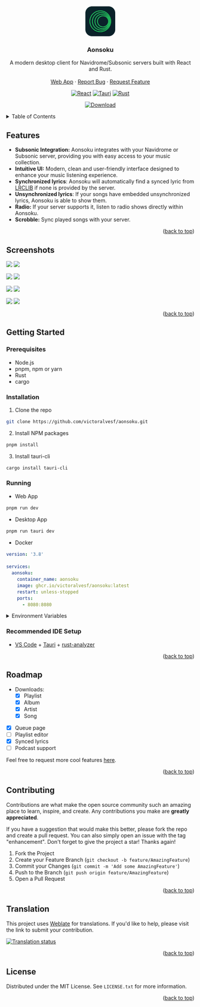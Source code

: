 <a id="readme-top"></a>

<br />
<div align="center">
  <a href="https://github.com/victoralvesf/aonsoku">
    <img src="./src-tauri/icons/128x128.png" alt="Aonsoku" width="80" height="80">
  </a>

  <h3 align="center">Aonsoku</h3>
  <p align="center">
    A modern desktop client for Navidrome/Subsonic servers built with React and Rust.
    <br />
    <br />
    <a href="https://aonsoku.vercel.app">Web App</a>
    ·
    <a href="https://github.com/victoralvesf/aonsoku/issues/new?labels=bug&template=bug-report---.md">Report Bug</a>
    ·
    <a href="https://github.com/victoralvesf/aonsoku/issues/new?labels=enhancement&template=feature-request---.md">Request Feature</a>
  </p>

  [![React][React.js]][React-url] [![Tauri][Tauri]][Tauri-url] [![Rust][Rust]][Rust-url]

  [![Download][Release-badge]][Release-url]
</div>

<!-- TABLE OF CONTENTS -->
<details>
  <summary>Table of Contents</summary>
  <ol>
    <li>
      <a href="#features">Features</a>
    </li>
    <li>
      <a href="#screenshots">Screenshots</a>
    </li>
    <li>
      <a href="#getting-started">Getting Started</a>
      <ul>
        <li><a href="#prerequisites">Prerequisites</a></li>
        <li><a href="#installation">Installation</a></li>
        <li><a href="#running">Running</a></li>
        <li><a href="#recommended-ide-setup">Recommended IDE Setup</a></li>
      </ul>
    </li>
    <li><a href="#roadmap">Roadmap</a></li>
    <li><a href="#contributing">Contributing</a></li>
    <li><a href="#translation">Translation</a></li>
    <li><a href="#license">License</a></li>
  </ol>
</details>

<!-- ABOUT THE PROJECT -->
## Features

- **Subsonic Integration:** Aonsoku integrates with your Navidrome or Subsonic server, providing you with easy access to your music collection. 
- **Intuitive UI:** Modern, clean and user-friendly interface designed to enhance your music listening experience.
- **Synchronized lyrics**: Aonsoku will automatically find a synced lyric from [LRCLIB](https://lrclib.net/) if none is provided by the server.
- **Unsynchronized lyrics**: If your songs have embedded unsynchronized lyrics, Aonsoku is able to show them.
- **Radio:** If your server supports it, listen to radio shows directly within Aonsoku.
- **Scrobble:** Sync played songs with your server.

<p align="right">(<a href="#readme-top">back to top</a>)</p>

## Screenshots

<a href="https://raw.githubusercontent.com/victoralvesf/aonsoku/main/media/home.png"><img src="https://raw.githubusercontent.com/victoralvesf/aonsoku/main/media/home.png" width="49.5%"/></a> <a href="https://raw.githubusercontent.com/victoralvesf/aonsoku/main/media/album.png"><img src="https://raw.githubusercontent.com/victoralvesf/aonsoku/main/media/album.png" width="49.5%"/></a>

<a href="https://raw.githubusercontent.com/victoralvesf/aonsoku/main/media/playlist.png"><img src="https://raw.githubusercontent.com/victoralvesf/aonsoku/main/media/playlist.png" width="49.5%"/></a> <a href="https://raw.githubusercontent.com/victoralvesf/aonsoku/main/media/albums.png"><img src="https://raw.githubusercontent.com/victoralvesf/aonsoku/main/media/albums.png" width="49.5%"/></a>

<a href="https://raw.githubusercontent.com/victoralvesf/aonsoku/main/media/albumsByArtist.png"><img src="https://raw.githubusercontent.com/victoralvesf/aonsoku/main/media/albumsByArtist.png" width="49.5%"/></a> <a href="https://raw.githubusercontent.com/victoralvesf/aonsoku/main/media/artist.png"><img src="https://raw.githubusercontent.com/victoralvesf/aonsoku/main/media/artist.png" width="49.5%"/></a>

<a href="https://raw.githubusercontent.com/victoralvesf/aonsoku/main/media/player.png"><img src="https://raw.githubusercontent.com/victoralvesf/aonsoku/main/media/player.png" width="49.5%"/></a> <a href="https://raw.githubusercontent.com/victoralvesf/aonsoku/main/media/lyrics.png"><img src="https://raw.githubusercontent.com/victoralvesf/aonsoku/main/media/lyrics.png" width="49.5%"/></a>

<p align="right">(<a href="#readme-top">back to top</a>)</p>

## Getting Started

### Prerequisites

* Node.js
* pnpm, npm or yarn
* Rust
* cargo

### Installation

1. Clone the repo
```sh
git clone https://github.com/victoralvesf/aonsoku.git
```
2. Install NPM packages
```sh
pnpm install
```
3. Install tauri-cli
```sh
cargo install tauri-cli
```

### Running

* Web App
```sh
pnpm run dev
```

* Desktop App
```sh
pnpm run tauri dev
```

* Docker
```yml
version: '3.8'

services:
  aonsoku:
    container_name: aonsoku
    image: ghcr.io/victoralvesf/aonsoku:latest
    restart: unless-stopped
    ports:
      - 8080:8080
```

<details>
  <summary>Environment Variables</summary>
  </br>

Below is a table describing the environment variables that can be used in this project. Adjust them as necessary in your `.env` file.

| Variable              | Default   | Description                                                                                                       | Required for Automatic Login |
|-----------------------|-----------|-------------------------------------------------------------------------------------------------------------------|------------------------------|
| `PORT`                | `8080`    | The port the application runs on.                                                                                 |                              |
| `SERVER_URL`          |           | If you want the app to access a predefined Subsonic server. </br> **Format:** `http://your-subsonic-server:port`. | ✅                           |
| `HIDE_SERVER`         | `false`   | Set to `true` to hide the server URL field on login and only show username and password.                          | ✅                           |
| `APP_USER`            |           | The username for automatic login.                                                                                 | ✅                           |
| `APP_PASSWORD`        |           | The password for automatic login.                                                                                 | ✅                           |
| `APP_AUTH_TYPE`       | `token`   | Specifies the authentication method. </br> **Options:** `token` or `password`.                                    |                              |
| `HIDE_RADIOS_SECTION` | `false`   | Set to `true` to hide the radios page from the sidebar menu.                                                      |                              |

**Notes:**
- **Automatic Login:** To enable automatic login across devices. This should only be used in secure local environments to avoid password compromise.
- **Legacy Authentication:** Use `APP_AUTH_TYPE=password` only if your server does not support token-based authentication.

</details>


### Recommended IDE Setup

- [VS Code](https://code.visualstudio.com/) + [Tauri](https://marketplace.visualstudio.com/items?itemName=tauri-apps.tauri-vscode) + [rust-analyzer](https://marketplace.visualstudio.com/items?itemName=rust-lang.rust-analyzer)

<p align="right">(<a href="#readme-top">back to top</a>)</p>

<!-- ROADMAP -->
## Roadmap

- Downloads:
  - [x] Playlist
  - [x] Album
  - [x] Artist
  - [x] Song
- [x] Queue page
- [ ] Playlist editor
- [x] Synced lyrics
- [ ] Podcast support

Feel free to request more cool features [here](https://github.com/victoralvesf/aonsoku/issues/new?labels=enhancement&template=feature-request---.md).

<p align="right">(<a href="#readme-top">back to top</a>)</p>

<!-- CONTRIBUTING -->
## Contributing

Contributions are what make the open source community such an amazing place to learn, inspire, and create. Any contributions you make are **greatly appreciated**.

If you have a suggestion that would make this better, please fork the repo and create a pull request. You can also simply open an issue with the tag "enhancement".
Don't forget to give the project a star! Thanks again!

1. Fork the Project
2. Create your Feature Branch (`git checkout -b feature/AmazingFeature`)
3. Commit your Changes (`git commit -m 'Add some AmazingFeature'`)
4. Push to the Branch (`git push origin feature/AmazingFeature`)
5. Open a Pull Request

<p align="right">(<a href="#readme-top">back to top</a>)</p>

<!-- WEBLATE -->
## Translation

This project uses [Weblate](https://hosted.weblate.org/projects/aonsoku/) for translations. If you'd like to help, please visit the link to submit your contribution.

<a href="https://hosted.weblate.org/engage/aonsoku/"><img src="https://hosted.weblate.org/widget/aonsoku/translation/multi-auto.svg" alt="Translation status" /></a>

<p align="right">(<a href="#readme-top">back to top</a>)</p>

<!-- LICENSE -->
## License

Distributed under the MIT License. See `LICENSE.txt` for more information.

<p align="right">(<a href="#readme-top">back to top</a>)</p>


<!-- MARKDOWN LINKS & IMAGES -->
[React.js]: https://img.shields.io/badge/React-000000?style=for-the-badge&logo=react&logoColor=61DAFB
[React-url]: https://reactjs.org/
[Rust]: https://img.shields.io/badge/Rust-000000?style=for-the-badge&logo=rust&logoColor=F74C00
[Rust-url]: https://www.rust-lang.org
[Tauri]: https://img.shields.io/badge/Tauri-000000?style=for-the-badge&logo=tauri&logoColor=24C8DB
[Tauri-url]: https://tauri.app
[Release-badge]: https://img.shields.io/github/v/release/victoralvesf/aonsoku?display_name=release&style=for-the-badge&label=Download&labelColor=%23000&color=%2310B77F&logo=rocket&logoColor=%2310B77F&logoSize=auto
[Release-url]: https://github.com/victoralvesf/aonsoku/releases/latest
